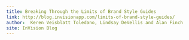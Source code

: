 ```yaml
---
title: Breaking Through the Limits of Brand Style Guides
link: http://blog.invisionapp.com/limits-of-brand-style-guides/
author:  Keren Veisblatt Toledano, Lindsay DeVellis and Alan Finch
site: InVision Blog
---
```

